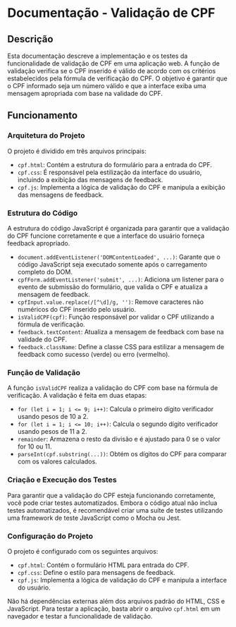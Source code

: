# Documentação - Validação de CPF

## Descrição

Esta documentação descreve a implementação e os testes da funcionalidade de validação de CPF em uma aplicação web. A função de validação verifica se o CPF inserido é válido de acordo com os critérios estabelecidos pela fórmula de verificação do CPF. O objetivo é garantir que o CPF informado seja um número válido e que a interface exiba uma mensagem apropriada com base na validade do CPF.

## Funcionamento

### Arquitetura do Projeto

O projeto é dividido em três arquivos principais:

- `cpf.html`: Contém a estrutura do formulário para a entrada do CPF.
- `cpf.css`: É responsável pela estilização da interface do usuário, incluindo a exibição das mensagens de feedback.
- `cpf.js`: Implementa a lógica de validação do CPF e manipula a exibição das mensagens de feedback.

### Estrutura do Código

A estrutura do código JavaScript é organizada para garantir que a validação do CPF funcione corretamente e que a interface do usuário forneça feedback apropriado.

- `document.addEventListener('DOMContentLoaded', ...)`: Garante que o código JavaScript seja executado somente após o carregamento completo do DOM.
- `cpfForm.addEventListener('submit', ...)`: Adiciona um listener para o evento de submissão do formulário, que valida o CPF e atualiza a mensagem de feedback.
- `cpfInput.value.replace(/[^\d]/g, '')`: Remove caracteres não numéricos do CPF inserido pelo usuário.
- `isValidCPF(cpf)`: Função responsável por validar o CPF utilizando a fórmula de verificação.
- `feedback.textContent`: Atualiza a mensagem de feedback com base na validade do CPF.
- `feedback.className`: Define a classe CSS para estilizar a mensagem de feedback como sucesso (verde) ou erro (vermelho).

### Função de Validação

A função `isValidCPF` realiza a validação do CPF com base na fórmula de verificação. A validação é feita em duas etapas:

- `for (let i = 1; i <= 9; i++)`: Calcula o primeiro dígito verificador usando pesos de 10 a 2.
- `for (let i = 1; i <= 10; i++)`: Calcula o segundo dígito verificador usando pesos de 11 a 2.
- `remainder`: Armazena o resto da divisão e é ajustado para 0 se o valor for 10 ou 11.
- `parseInt(cpf.substring(...))`: Obtém os dígitos do CPF para comparar com os valores calculados.

### Criação e Execução dos Testes

Para garantir que a validação do CPF esteja funcionando corretamente, você pode criar testes automatizados. Embora o código atual não inclua testes automatizados, é recomendável criar uma suíte de testes utilizando uma framework de teste JavaScript como o Mocha ou Jest.

### Configuração do Projeto

O projeto é configurado com os seguintes arquivos:

- `cpf.html`: Contém o formulário HTML para entrada do CPF.
- `cpf.css`: Define o estilo para mensagens de feedback.
- `cpf.js`: Implementa a lógica de validação do CPF e manipula a interface do usuário.

Não há dependências externas além dos arquivos padrão do HTML, CSS e JavaScript. Para testar a aplicação, basta abrir o arquivo `cpf.html` em um navegador e testar a funcionalidade de validação.
